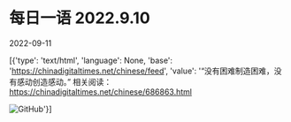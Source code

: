 # 每日一语 2022.9.10

2022-09-11

[{'type': 'text/html', 'language': None, 'base': 'https://chinadigitaltimes.net/chinese/feed', 'value': '“没有困难制造困难，没有感动创造感动。” 相关阅读：https://chinadigitaltimes.net/chinese/686863.html

![GitHub](https://chinadigitaltimes.net/chinese/files/2022/09/20220910_dailyquote.png)'}]